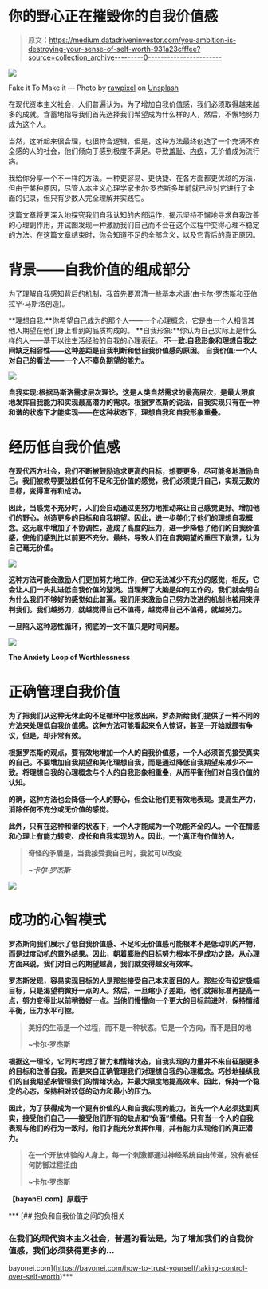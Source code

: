 # 你的野心正在摧毁你的自我价值感

> 原文：<https://medium.datadriveninvestor.com/you-ambition-is-destroying-your-sense-of-self-worth-931a23cfffee?source=collection_archive---------0----------------------->

![](img/8879d7f89c1da7311c4b277ce7163e25.png)

Fake it To Make it — Photo by [rawpixel](https://unsplash.com/photos/qy1da0Y12Q4?utm_source=unsplash&utm_medium=referral&utm_content=creditCopyText) on [Unsplash](https://unsplash.com/?utm_source=unsplash&utm_medium=referral&utm_content=creditCopyText)

在现代资本主义社会，人们普遍认为，为了增加自我价值感，我们必须取得越来越多的成就。含蓄地指导我们首先选择我们希望成为什么样的人，然后，不懈地努力成为这个人。

当然，这听起来很合理，也很符合逻辑，但是，这种方法最终创造了一个充满不安全感的人的社会，他们倾向于感到极度不满足。导致[羞耻](https://emotionalintelligenceproject.com/how-to-trust-yourself/shame)、[内疚](https://emotionalintelligenceproject.com/language-of-emotion/guilt-based-morality)，无价值成为流行病。

我给你分享一个不一样的方法。一种更容易、更快捷、在各方面都更优越的方法，但由于某种原因，尽管人本主义心理学家卡尔·罗杰斯多年前就已经对它进行了全面的记录，但只有少数人完全理解并实践它。

这篇文章将更深入地探究我们自我认知的内部运作，揭示坚持不懈地寻求自我改善的心理副作用，并试图发现一种激励我们自己而不会在这个过程中变得心理不稳定的方法。在这篇文章结束时，你会知道不足的全部含义，以及它背后的真正原因。

# 背景——自我价值的组成部分

为了理解自我感知背后的机制，我首先要澄清一些基本术语(由卡尔·罗杰斯和亚伯拉罕·马斯洛创造)。

**理想自我:**你希望自己成为的那个人——一个心理概念，它是由一个人相信其他人期望在他们身上看到的品质构成的。
**自我形象:**你认为自己实际上是什么样的人——基于以往生活经验的自我的心理表征。
**不一致:自我形象和理想自我之间缺乏相容性——这种差距是自我判断和低自我价值感的原因。
自我价值:一个人对自己的看法——一个人不辜负期望的能力。**

**![](img/6d3d7d57b8e1ec797ba5ce234490d0f1.png)**

****自我实现**:根据马斯洛需求层次理论，这是人类自然需求的最高层次，是最大限度地发挥自我能力和实现最高潜力的需求。根据罗杰斯的说法，自我实现只有在一种和谐的状态下才能实现——在这种状态下，理想自我和自我形象重叠。**

# **经历低自我价值感**

**在现代西方社会，我们不断被鼓励追求更高的目标，想要更多，尽可能多地激励自己。我们被教导要战胜任何不足和无价值的感觉，我们必须提升自己，实现无数的目标，变得富有和成功。**

**因此，当感觉不充分时，人们会自动通过更努力地推动来让自己感觉更好。增加他们的野心，创造更多的目标和自我期望。因此，进一步美化了他们的理想自我概念。这无意中增加了不协调性，造成了高度的压力，进一步降低了他们的自我价值感，使他们感到比以前更不充分。最终，导致人们在自我期望的重压下崩溃，认为自己毫无价值。**

**![](img/e971b3433e7cad61c14b3ec4c98da841.png)**

**这种方法可能会激励人们更加努力地工作，但它无法减少不充分的感觉，相反，它会让人们一头扎进低自我价值的漩涡。当理解了大脑是如何工作的，我们就会明白为什么我们不够好的感觉如此普遍。**我们用来激励自己努力改进的机制也被用来评判我们。我们越努力，就越觉得自己不值得，越觉得自己不值得，就越努力。****

**一旦陷入这种恶性循环，彻底的一文不值只是时间问题。**

**![](img/c95def2dd71a6dd7e7c53797c654f122.png)**

**The Anxiety Loop of Worthlessness**

# **正确管理自我价值**

**为了把我们从这种无休止的不足循环中拯救出来，罗杰斯给我们提供了一种不同的方法来处理低自我价值感。这种方法可能看起来令人惊讶，甚至一开始就颇有争议，但是，却非常有效。**

**根据罗杰斯的观点，**要有效地增加一个人的自我价值感，一个人必须首先接受真实的自己。不要增加自我期望和美化理想自我，而是通过降低自我期望来减少不一致。将理想自我的心理概念与个人的自我形象相重叠，从而平衡他们对自我价值的认知。****

**的确，这种方法也会降低一个人的野心，但会让他们更有效地表现。提高生产力，消除任何不充分或无价值的感觉。**

**此外，只有在这种和谐的状态下，一个人才能成为一个功能齐全的人。一个在情感和心理上有能力转变、成长和自我实现的人。因此，一个真正有价值的人。**

> **奇怪的矛盾是，当我接受我自己时，我就可以改变**
> 
> ***~卡尔·罗杰斯***

**![](img/4795c5e73ccdaa38786d2b8560db0fa0.png)**

# **成功的心智模式**

**罗杰斯向我们展示了低自我价值感、不足和无价值感可能根本不是低动机的产物，而是过度动机的意外结果。因此，朝着膨胀的目标努力根本不是成功之路。从心理方面来说，我们对自己的期望越高，我们就变得越没有效率。**

**罗杰斯发现，容易实现目标的人是那些接受自己本来面目的人。那些没有设定极端目标，只是渴望稍微好一点的人。然后，一旦缩小了差距，他们就把标准再提高一点，努力变得比以前稍微好一点。当他们慢慢向一个更大的目标前进时，保持情绪平衡，压力水平可控。**

> **美好的生活是一个过程，而不是一种状态。它是一个方向，而不是目的地**
> 
> **~卡尔·罗杰斯**

**根据这一理论，它同时考虑了智力和情绪状态，自我实现的力量并不来自征服更多的目标和改善自我，而是来自正确管理我们对理想自我的心理概念。**巧妙地操纵我们的自我期望来管理我们的情绪状态，并最大限度地提高效率。因此，保持一个稳定的心态，保持相对较低的动力和最小的压力。****

**因此，为了获得成为一个更有价值的人和自我实现的能力，首先一个人必须达到真实，接受他们自己——接受他们所有的缺点和“负面”情绪。只有当一个人的自我表现与他们的行为一致时，他们才能充分发挥作用，并有能力实现他们的真正潜力。**

> **在一个开放体验的人身上，每一个刺激都通过神经系统自由传递，没有被任何防御过程扭曲**
> 
> **~卡尔·罗杰斯**

**【bayonEI.com】原载于[](http://bayonEI.com)**

***[](https://bayonei.com/how-to-trust-yourself/taking-control-over-self-worth) [## 抱负和自我价值之间的负相关

### 在我们的现代资本主义社会，普遍的看法是，为了增加我们的自我价值感，我们必须获得更多的…

bayonei.com](https://bayonei.com/how-to-trust-yourself/taking-control-over-self-worth)***